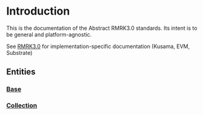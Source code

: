 # Introduction
This is the documentation of the Abstract RMRK3.0 standards.  Its intent is to be general and platform-agnostic.

See [RMRK3.0](../) for implementation-specific documentation (Kusama, EVM, Substrate)

## Entities
### [Base](./entities/base.md)
### [Collection](./entities/collection.md)
